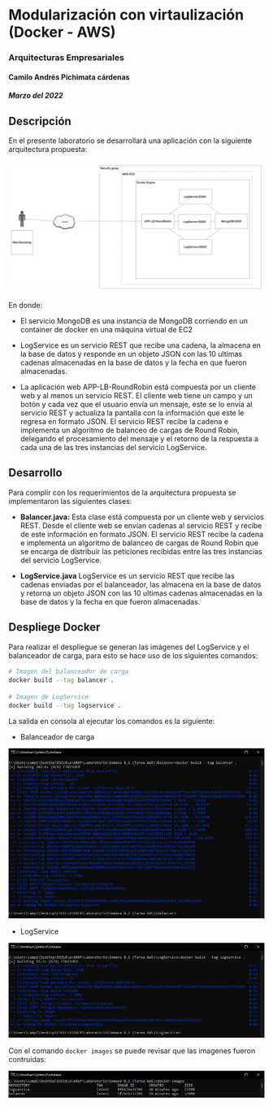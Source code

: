 # Modularización con virtaulización (Docker - AWS)
### Arquitecturas Empresariales
#### Camilo Andrés Pichimata cárdenas
##### Marzo del 2022

## Descripción
En el presente laboratorio se desarrollará una aplicación con la siguiente arquitectura propuesta:

![](img/Arquitectura_Propuesta.png)

En donde:
- El servicio MongoDB es una instancia de MongoDB corriendo en un container de docker en una máquina virtual de EC2

- LogService es un servicio REST que recibe una cadena, la almacena en la base de datos y responde en un objeto JSON con las 10 ultimas cadenas almacenadas en la base de datos y la fecha en que fueron almacenadas.

- La aplicación web APP-LB-RoundRobin está compuesta por un cliente web y al menos un servicio REST. El cliente web tiene un campo y un botón y cada vez que el usuario envía un mensaje, este se lo envía al servicio REST y actualiza la pantalla con la información que este le regresa en formato JSON. El servicio REST recibe la cadena e implementa un algoritmo de balanceo de cargas de Round Robin, delegando el procesamiento del mensaje y el retorno de la respuesta a cada una de las tres instancias del servicio LogService.

## Desarrollo
Para complir con los requerimientos de la arquitectura propuesta se implementaron las siguientes clases:

- **Balancer.java:** Esta clase está compuesta por un cliente web y servicios REST. Desde el cliente web se envían cadenas al servicio REST y recibe de este información en formato JSON. El servicio REST recibe la cadena e implementa un algoritmo de balanceo de cargas de Round Robin que se encarga de distribuir las peticiones recibidas entre las tres instancias del servicio LogService.

- **LogService.java** LogService es un servicio REST que recibe las cadenas enviadas por el balanceador, las almacena en la base de datos y retorna un objeto JSON con las 10 ultimas cadenas almacenadas en la base de datos y la fecha en que fueron almacenadas.

## Despliege Docker
Para realizar el despliegue se generan las imágenes del LogService y el balanceador de carga, para esto se hace uso de los siguientes comandos:
    
```bash
# Imagen del balanceador de carga
docker build --tag balancer .

# Imagen de LogService
docker build --tag logservice .
```

La salida en consola al ejecutar los comandos es la siguiente:

- Balanceador de carga

![](img/docker_build_balancer.png)

- LogService

![](img/docker_build_logservice.png)

Con el comando `docker images` se puede revisar que las imagenes fueron contruidas:

![](img/docker_images.png)

